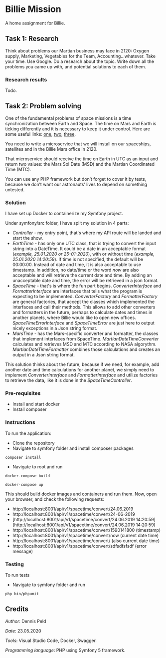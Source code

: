 # Billie Mission
A home assignment for Billie.

## Task 1: Research
Think about problems our Martian business may face in 2120: Oxygen supply, Marketing,
Vegetables for the Team, Accounting...whatever.
Take your time. Use Google. Do a research about the topic. Write down all the problems you
came up with, and potential solutions to each of them.

### Research results
Todo.

## Task 2: Problem solving
One of the fundamental problems of space missions is a time synchronization between Earth
and Space. The time on Mars and Earth is ticking differently and it is necessary to keep it under
control. Here are some useful links: [one](https://www.eecis.udel.edu/~mills/missions.html), 
[two](https://www.giss.nasa.gov/tools/mars24/help/algorithm.html), 
[three](http://ops-alaska.com/time/index.htm).

You need to write a microservice that we will install on our spaceships, satellites and in the
Billie Mars office in 2120.

That microservice should receive the time on Earth in UTC as an input and return two values:
the Mars Sol Date (MSD) and the Martian Coordinated Time (MTC).

You can use any PHP framework but don’t forget to cover it by tests, because we don’t want
our astronauts’ lives to depend on something untested.

### Solution
I have set up Docker to containerize my Symfony project.

Under symfony/src folder, I have split my solution in 4 parts:
- *Controller* - my entry point, that's where my API route will be landed and start the show.
- *EarthTime* - has only one UTC class, that is trying to convert the input string into a DateTime. It could be
a date in an acceptable format (_example, 25.01.2020 or 25-01-2020_), with or without time (_example, 25.01.2020 14:20:59_). 
If time is not specified, the default will be 00:00:00. Instead of date and time, it is also acceptable to use timestamp.
In addition, no date/time or the word *now* are also acceptable and will retrieve the current date and time. By adding an 
unacceptable date and time, the error will be retrieved in a json format.
- *SpaceTime* - that's is where the fun part begins. *ConverterInterface* and *FormatterInterface* are interfaces that tells
what the program is expecting to be implemented. *ConverterFactory* and *FormatterFactory* are general factories, that 
accept the classes which implemented the interfaces and call their methods. This allows to add other converters and formatters
in the future, perhaps to calculate dates and times in another planets, where Billie would like to open new offices.
*SpaceTimeErrorInterface* and *SpaceTimeError* are just here to output nicely exceptions in a Json string format.
- *MarsTime* - has the Mars-specific converter and formatter, the classes that implement interfaces from SpaceTime. 
*MartianDateTimeConverter* calculates and retrieves MSD and MTC according to NASA algorythm. *MartianDateTimeFormatter* combines
those calculations and creates an output in a Json string format.

This solution thinks about the future, because if we need, for example, add another date and time calculations for another planet,
we simply need to implement *ConverterInterface* and *FormatterInterface* and utilize factories to retrieve the data, like it is done
in the *SpaceTimeController*.


### Pre-requisites
- Install and start docker
- Install composer

### Instructions
To run the application:
- Clone the repository
- Navigate to symfony folder and install composer packages

`composer install`

- Navigate to root and run

`docker-compose build`

`docker-compose up`

This should build docker images and containers and run them. Now, open your browser, and check the following requests: 

- http://localhost:8001/api/v1/spacetime/convert/24.06.2019
- http://localhost:8001/api/v1/spacetime/convert/24-06-2019
- [http://localhost:8001/api/v1/spacetime/convert/24.06.2019 14:20:59](http://localhost:8001/api/v1/spacetime/convert/24.06.2019 14:20:59)
- http://localhost:8001/api/v1/spacetime/convert/1590141800 (timestamp)
- http://localhost:8001/api/v1/spacetime/convert/now (current date time)
- http://localhost:8001/api/v1/spacetime/convert/ (also current date time)
- http://localhost:8001/api/v1/spacetime/convert/sdfsdfsfsdf (error message)


### Testing
To run tests
- Navigate to symfony folder and run 

`php bin/phpunit`

## Credits
*Author*: Dennis Peld

*Date*: 23.05.2020

*Tools*: Visual Studio Code, Docker, Swagger.

*Programming language*: PHP using Symfony 5 framework.